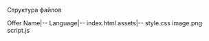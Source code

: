 Структура файлов

Offer Name|--
            Language|--
                      index.html
                      assets|--
                              style.css
                              image.png
                              script.js
